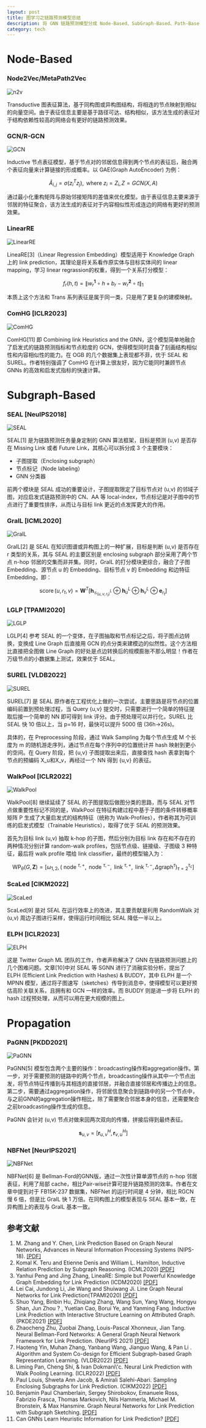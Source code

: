 ```yaml
---
layout: post
title: 图学习之链路预测模型总结
description: 将 GNN 链路预测模型分成 Node-Based、SubGraph-Based、Path-Based 三类进行简单总结，方便检索和参考。
category: tech
---
```


# Node-Based

### Node2Vec/MetaPath2Vec

![n2v](images/gnnlink/n2v.png)

Transductive 图表征算法，基于同构图或异构图结构，将相连的节点映射到相似的向量空间。由于表征信息主要是基于路径可达、结构相似，该方法生成的表征对于结构依赖性较高的网络会有更好的链路预测效果。

### GCN/R-GCN

![GCN](images/gnnlink/gcn.png)

Inductive 节点表征模型，基于节点对的邻居信息得到两个节点的表征后，融合两个表征向量来计算链接的形成概率。以 GAE(Graph AutoEncoder) 为例：

$$\widehat{A}_{i, j}=\sigma\left(z_i^T z_j\right), \text { where } z_i=Z_i, Z=G C N(X, A)$$

通过最小化重构矩阵与原始邻接矩阵的差值来优化模型。由于表征信息主要来源于邻居的特征聚合，该方法生成的表征对于内容相似性形成连边的网络有更好的预测效果。

### LinearRE

![LinearRE](images/gnnlink/LinearRE.png)

LineaRE[3]（Linear Regression Embedding）模型适用于 Knowledge Graph 上的 link prediction，其理论是将关系看作原实体与目标实体间的 linear mapping，学习 linear regrassion的权重，得到一个关系打分模型：

$$f_r({h}, {t})=\left\|{w}_r^{\mathbf{1}} \circ {h}+{b}_r-{w}_r^{\mathbf{2}} \circ {t}\right\|_1$$

本质上这个方法和 Trans 系列表征是属于同一类，只是用了更复杂的建模映射。

### ComHG [ICLR2023]

![ComHG](images/gnnlink/ComHG.png)

ComHG[11] 即 Combining link Heuristics and the GNN，这个模型简单地融合了启发式的链路预测指标和节点粒度的 GCN，使得模型同时具备了刻画结构相似性和内容相似性的能力。在 OGB 的几个数据集上表现都不菲，优于 SEAL 和 SUREL。作者特别强调了 ComHG 在计算上很友好，因为它能同时兼顾节点 GNNs 的高效和启发式指标的快速计算。

# Subgraph-Based

### SEAL [NeuIPS2018]

![SEAL](images/gnnlink/SEAL.png)

SEAL[1] 是为链路预测任务量身定制的 GNN 算法框架，目标是预测 (u,v) 是否存在 Missing Link 或者 Future Link，其核心可以拆分成 3 个主要模块：

- 子图提取（Enclosing subgraph）
- 节点标记（Node labeling）
- GNN 分类器

前两个模块是 SEAL 成功的重要设计，子图提取限定了目标节点对 (u,v) 的邻域子图，对应启发式链路预测中的 CN、AA 等 local-index，节点标记是对子图中的节点进行了重要性排序，从而让与目标 link 更近的点发挥更大的作用。

### GraIL [ICML2020]

![GraIL](images/gnnlink/GraIL.png)

GraIL[2] 是 SEAL 在知识图谱或异构图上的一种扩展，目标是判断 (u,v) 是否存在 r 类型的关系，其与 SEAL 的主要区别是 enclosing subgraph 部分采用了两个节点 n-hop 邻居的交集而非并集。同时，GraIL 的打分模块更综合，融合了子图 Embedding、源节点 u 的 Embedding、目标节点 v 的 Embedding 和边特征 Embedding，即：

$$\operatorname{score}\left(u, r_t, v\right)=\mathbf{W}^T\left[\mathbf{h}_{\mathcal{G}_{\left(u, v, r_t\right)}^L} \oplus \mathbf{h}_u^L \oplus \mathbf{h}_v^L \oplus \mathbf{e}_{r_t}\right]$$

### LGLP [TPAMI2020]

![LGLP](images/gnnlink/LGLP.png)

LGLP[4] 参考 SEAL 的一个变体，在子图抽取和节点标记之后，将子图点边转换，变换成 Line Graph 后直接用 GCN 的点分类来建模边的似然性。这个方法相比直接把全图做 Line Graph 的好处是点边转换后的规模膨胀不那么明显！作者在万级节点的小数据集上测试，效果优于 SEAL。

### SUREL [VLDB2022]

![SUREL](images/gnnlink/SUREL.png)

SUREL[7] 是 SEAL 原作者在工程优化上做的一次尝试，主要思路是将节点的位置编码前置到预处理过程，当 Query {u,v} 提交时，只需要进行一个简单的特征提取后接一个简单的 NN 即可得到 link 评分。由于预处理可以并行化，SUREL 比 SEAL 快 10 倍以上，当 p=16 时，最快可以提升 5000 倍 (36h->26s)。

具体的，在 Preprocessing 阶段，通过 Walk Sampling 为每个节点生成 M 个长度为 m 的随机游走序列，通过节点在每个序列中的位置统计并 hash 映射到更小的空间。在 Query 阶段，把 {u,v} 子图提取出来后，直接查找 hash 表拿到每个节点的预编码 X_u和X_v，再经过一个 NN 得到 {u,v} 的表征。

### WalkPool [ICLR2022]

![WalkPool](images/gnnlink/WalkPool.png)

WalkPool[8] 继续延续了 SEAL 的子图提取后做图分类的思路，而与 SEAL 对节点做重要性标记不同的是，WalkPool 在特征构建过程中基于子图的条件转移概率矩阵 P 生成了大量启发式的结构特征（统称为 Walk-Profiles），作者称其为可训练的启发式模型（Trainable Heuristics），取得了优于 SEAL 的预测效果。

首先为目标 link (u,v) 抽取 k-hop 的子图，然后分别为目标 link 存在和不存在的两种情况分别计算 random-walk profiles，包括节点级、链接级、子图级 3 种特征，最后将 walk profile 喂给 link classifier，最终的模型输入为：

$$\mathrm{WP}_\theta(G, \mathbf{Z})=\left[\omega_{1,2},\left(\text { node }^{\tau,+}, \text { node }^{\tau,-}, \text { link }^{\tau,+}, \text { link }^{\tau,-}, \Delta \operatorname{graph}^\tau\right)_{\tau=2}^{\tau_c}\right]$$

### ScaLed [CIKM2022]

![ScaLed](images/gnnlink/ScaLed.png)

ScaLed[9] 是对 SEAL 在运行效率上的改进，其主要贡献是利用 RandomWalk 对 (u,v) 周边子图进行采样，使得运行时间相比 SEAL 降低一半以上。

### ELPH [ICLR2023]

![ELPH](images/gnnlink/ELPH.png)

这是 Twitter Graph ML 团队的工作，作者声称解决了 GNN 在链路预测问题上的几个困难问题。文章[10]中对 SEAL 等 SGNN 进行了消融实验分析，提出了 ELPH (Efficient Link Prediction with Hashes) & BUDDY，其中 ELPH 是一个 MPNN 模型，通过将子图速写（sketches）传导到消息中，使得模型可以更好预估高阶关联关系，且拥有和 GCN 一样的效率。而 BUDDY 则是进一步将 ELPH 的 hash 过程预处理，从而可以用在更大规模的图上。

# Propagation

### PaGNN [PKDD2021]

![PaGNN](images/gnnlink/PaGNN.png)

PaGNN[5] 模型包含两个主要的操作：broadcasting操作和aggregation操作。第一步，对于需要预测的链路中的两个节点，broadcasting操作从其中一个节点出发，将节点特征传播到与其相连的直接邻居，并融合直接邻居和传播边上的信息。第二步，需要通过aggregation操作，将邻居信息聚合到链路中的另一个节点中，与之前GNN的aggregation操作相比，除了需要聚合邻居本身的信息，还需要聚合之前broadcasting操作生成的信息。

PaGNN 会针对 (u,v) 节点对做来回两次双向的传播，拼接后得到最终表征。

$$\mathbf{s}_{u, v}=\left[\mathbf{r}_{u, v}^H, \mathbf{r}_{v, u}^H\right] $$

### NBFNet [NeurIPS2021]

![NBFNet](images/gnnlink/NBFNet.png)

NBFNet[6] 是 Bellman-Ford的GNN版，通过一次性计算单源节点的 n-hop 邻居表征，利用了局部 cache，相比Pair-wise计算可提升链路预测的效率。作者在文章中提到对于 FB15K-237 数据集，NBFNet 的运行时间是 4 分钟，相比 RGCN 慢 6 倍，但是比 GraIL 快 1 万倍。在同构图上的模型表现与 SEAL 基本一致，在异构图上的表现与 GraIL 基本一致。

## 参考文献

1. M. Zhang and Y. Chen, Link Prediction Based on Graph Neural Networks, Advances in Neural Information Processing Systems (NIPS-18). [[PDF]](https://arxiv.org/pdf/1802.09691.pdf)
2. Komal K. Teru and Etienne Denis and William L. Hamilton, Inductive Relation Prediction by Subgraph Reasoning. (ICML2020) [[PDF]](https://arxiv.org/pdf/1911.06962.pdf)
3. Yanhui Peng and Jing Zhang, LineaRE: Simple but Powerful Knowledge Graph Embedding for Link Prediction (ICDM2020) [[PDF]](https://arxiv.org/pdf/2004.10037.pdf)
4. Lei Cai, Jundong Li, Jie Wang and Shuiwang Ji. Line Graph Neural Networks for Link Prediction(TPAMI2020) [[PDF]](https://arxiv.org/pdf/2010.10046.pdf)
5. Shuo Yang, Binbin Hu, Zhiqiang Zhang, Wang Sun, Yang Wang, Hongyu Shan, Jun Zhou ? , Yuetian Cao, Borui Ye, and Yanming Fang. Inductive Link Prediction with Interactive Structure Learning on Attributed Graph. (PKDE2021) [[PDF]](https://2021.ecmlpkdd.org/wp-content/uploads/2021/07/sub_635.pdf)
6. Zhaocheng Zhu, Zuobai Zhang, Louis-Pascal Xhonneux, Jian Tang. Neural Bellman-Ford Networks: A General Graph Neural Network Framework for Link Prediction. (NeurIPS 2021) [[PDF]](https://arxiv.org/pdf/2106.06935.pdf)
7. Haoteng Yin, Muhan Zhang, Yanbang Wang, Jianguo Wang, & Pan Li . Algorithm and System Co-design for Efficient Subgraph-based Graph Representation Learning. (VLDB2022) [[PDF]](https://arxiv.org/pdf/2202.13538.pdf)
8. Liming Pan, Cheng Shi, & Ivan Dokmani\\'c. Neural Link Prediction with Walk Pooling Learning. (ICLR2022) [[PDF]](https://arxiv.org/pdf/2110.04375.pdf)
9. Paul Louis, Shweta Ann Jacob, & Amirali Salehi-Abari. Sampling Enclosing Subgraphs for Link Prediction. (CIKM2022) [[PDF]](https://arxiv.org/pdf/2206.12004.pdf)
10. Benjamin Paul Chamberlain, Sergey Shirobokov, Emanuele Ross, Fabrizio Frasca, Thomas Markovich, Nils Hammerla, Michael M. Bronstein, & Max Hansmire. Graph Neural Networks for Link Prediction with Subgraph Sketching. [[PDF]](https://arxiv.org/pdf/2209.15486.pdf)
11. Can GNNs Learn Heuristic Information for Link Prediction? [[PDF]](https://openreview.net/pdf?id=_lnFErG3F1z)